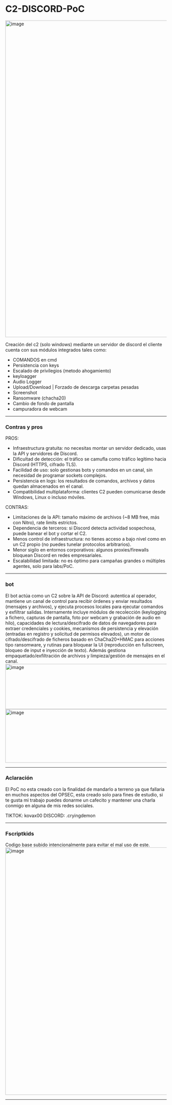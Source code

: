 # C2-DISCORD-PoC

<img width="1839" height="987" alt="image" src="https://github.com/user-attachments/assets/8ded959e-cbb7-4c97-96e4-cd63bd3ceb8a" />

Creación del c2 (solo windows) mediante un servidor de discord el cliente cuenta con sus módulos integrados tales como:

* COMANDOS en cmd
* Persistencia con keys
* Escalado de privilegios (metodo ahogamiento)
* keyloagger
* Audio Logger
* Upload/Download | Forzado de descarga carpetas pesadas
* Screenshot
* Ransomware (chacha20)
* Cambio de fondo de pantalla
* campuradora de webcam
---
### Contras y pros

PROS:
* Infraestructura gratuita: no necesitas montar un servidor dedicado, usas la API y servidores de Discord.
* Dificultad de detección: el tráfico se camufla como tráfico legítimo hacia Discord (HTTPS, cifrado TLS).
* Facilidad de uso: solo gestionas bots y comandos en un canal, sin necesidad de programar sockets complejos.
* Persistencia en logs: los resultados de comandos, archivos y datos quedan almacenados en el canal.
* Compatibilidad multiplataforma: clientes C2 pueden comunicarse desde Windows, Linux o incluso móviles.

CONTRAS:
* Limitaciones de la API: tamaño máximo de archivos (~8 MB free, más con Nitro), rate limits estrictos.
* Dependencia de terceros: si Discord detecta actividad sospechosa, puede banear el bot y cortar el C2.
* Menos control de infraestructura: no tienes acceso a bajo nivel como en un C2 propio (no puedes tunelar protocolos arbitrarios).
* Menor sigilo en entornos corporativos: algunos proxies/firewalls bloquean Discord en redes empresariales.
* Escalabilidad limitada: no es óptimo para campañas grandes o múltiples agentes, solo para labs/PoC.
---
### bot

El bot actúa como un C2 sobre la API de Discord: autentica al operador, mantiene un canal de control para recibir órdenes y enviar resultados (mensajes y archivos), y ejecuta procesos locales para ejecutar comandos y exfiltrar salidas. Internamente incluye módulos de recolección (keylogging a fichero, capturas de pantalla, foto por webcam y grabación de audio en hilo), capacidades de lectura/descifrado de datos de navegadores para extraer credenciales y cookies, mecanismos de persistencia y elevación (entradas en registro y solicitud de permisos elevados), un motor de cifrado/descifrado de ficheros basado en ChaCha20+HMAC para acciones tipo ransomware, y rutinas para bloquear la UI (reproducción en fullscreen, bloqueo de input e inyección de texto). Además gestiona empaquetado/exfiltración de archivos y limpieza/gestión de mensajes en el canal.
<img width="725" height="141" alt="image" src="https://github.com/user-attachments/assets/e8f23296-0174-49df-a354-4123cbbfd5ca" />
<img width="735" height="167" alt="image" src="https://github.com/user-attachments/assets/acd60398-09cd-4d52-a0f6-d181b7b06ee2" />

---
### Aclaración  

El PoC no esta creado con la finalidad de mandarlo a terreno ya que fallaria en muchos aspectos del OPSEC, esta creado solo para fines de estudio, si te gusta mi trabajo puedes donarme un cafecito y mantener una charla conmigo en alguna de mis redes sociales.

TIKTOK: kovax00 DISCORD: .cryingdemon


---
### Fscriptkids

Codigo base subido intencionalmente para evitar el mal uso de este.
<img width="1764" height="771" alt="image" src="https://github.com/user-attachments/assets/77b4a6bf-b170-4b73-ac2b-e17122684903" />

---
